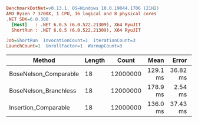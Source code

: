 ``` ini

BenchmarkDotNet=v0.13.1, OS=Windows 10.0.19044.1706 (21H2)
AMD Ryzen 7 3700X, 1 CPU, 16 logical and 8 physical cores
.NET SDK=6.0.300
  [Host]   : .NET 6.0.5 (6.0.522.21309), X64 RyuJIT
  ShortRun : .NET 6.0.5 (6.0.522.21309), X64 RyuJIT

Job=ShortRun  InvocationCount=1  IterationCount=3  
LaunchCount=1  UnrollFactor=1  WarmupCount=3  

```
|                Method | Length |    Count |     Mean |    Error |  StdDev |
|---------------------- |------- |--------- |---------:|---------:|--------:|
| BoseNelson_Comparable |     18 | 12000000 | 129.1 ms | 36.82 ms | 2.02 ms |
| BoseNelson_Branchless |     18 | 12000000 | 178.9 ms |  2.54 ms | 0.14 ms |
|  Insertion_Comparable |     18 | 12000000 | 136.0 ms | 37.43 ms | 2.05 ms |
